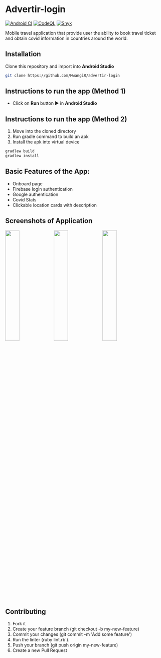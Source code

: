 # Advertir-login

[![Android CI](https://github.com/MwangiR/advertir-login/actions/workflows/main.yml/badge.svg)](https://github.com/MwangiR/advertir-login/actions/workflows/main.yml) [![CodeQL](https://github.com/MwangiR/advertir-login/actions/workflows/codeql-analysis.yml/badge.svg)](https://github.com/MwangiR/advertir-login/actions/workflows/codeql-analysis.yml) [![Snyk](https://github.com/yogeshvar/advertir-login/actions/workflows/snyk.yml/badge.svg)](https://github.com/yogeshvar/advertir-login/actions/workflows/snyk.yml)

Mobile travel application that provide user the ability to book travel ticket and obtain covid information in countries around the world.

## Installation
Clone this repository and import into **Android Studio**
```bash
git clone https://github.com/MwangiR/advertir-login
```

## Instructions to run the app (Method 1)
- Click on **Run** button ▶ in **Android Studio**

## Instructions to run the app (Method 2)
1. Move into the cloned directory
2. Run gradle command to build an apk
3. Install the apk into virtual device
```bash
gradlew build
gradlew install
```

## Basic Features of the App:
- Onboard page
- Firebase login authentication
- Google authentication 
- Covid Stats 
- Clickable location cards with description

## Screenshots of Application
<img src="https://github.com/MwangiR/advertir-login/blob/master/readme_images/Screenshot_1636114577.png" width="30%" height="30%"/> <img src="https://github.com/MwangiR/advertir-login/blob/master/readme_images/Screenshot_1636114686.png" width="30%" height="30%"/> <img src="https://github.com/MwangiR/advertir-login/blob/master/readme_images/Screenshot_1636114702.png" width="30%" height="30%"/> 

## Contributing

1. Fork it
2. Create your feature branch (git checkout -b my-new-feature)
3. Commit your changes (git commit -m 'Add some feature')
4. Run the linter (ruby lint.rb').
5. Push your branch (git push origin my-new-feature)
6. Create a new Pull Request

